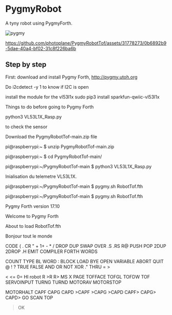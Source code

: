 # PygmyRobot
A tyny robot using PygmyForth.

![pygmy](https://github.com/photoplane/PygmyRobotTof/assets/31778273/2e7f9684-4f8f-4a17-907e-76c8bf4ab14a)



https://github.com/photoplane/PygmyRobotTof/assets/31778273/0b6892b9-5dae-40a4-bf02-31c8f226ba6b

## Step by step

First: 
download and install Pygmy Forth,
http://pygmy.utoh.org

Do i2cdetect -y 1 to know if I2C is open

install the module for the vl53l1x
sudo pip3 install sparkfun-qwiic-vl53l1x

Things to do before going to Pygmy Forth

python3 VL53L1X_Rasp.py 

to check the sensor

Download the PygmyRobotTof-main.zip file

pi@raspberrypi:~ $ unzip PygmyRobotTof-main.zip 

pi@raspberrypi:~ $ cd PygmyRobotTof-main/

pi@raspberrypi:~/PygmyRobotTof-main $ python3 VL53L1X_Rasp.py 

Inialisation du telemetre VL53L1X.

pi@raspberrypi:~/PygmyRobotTof-main $ pygmy.sh RobotTof.fth

pi@raspberrypi:~/PygmyRobotTof-main $ pygmy.sh RobotTof.fth

Pygmy Forth version 17.10

Welcome to Pygmy Forth 

About to load RobotTof.fth
           

Bonjour tout le monde 


CODE ( . CR " + 1+ - * / DROP DUP SWAP OVER .S .RS R@ PUSH POP 2DUP 2DROP .H EMIT COMPILER FORTH WORDS 

COUNT TYPE BL WORD : BLOCK LOAD BYE OPEN VARIABLE ABORT QUIT @ ! ? TRUE FALSE AND OR NOT XOR ." THRU = > 

< <= 0= HI robot R >R R> MS X PAGE TOFFACE TOFGL TOFDW TOF SERVOINPUT TURNG TURND MOTORAV MOTORSTOP 

MOTORHALT CAPF CAPG CAPD >CAPF >CAPG >CAPD CAPF> CAPG> CAPD> GO SCAN TOP 

>OK 







